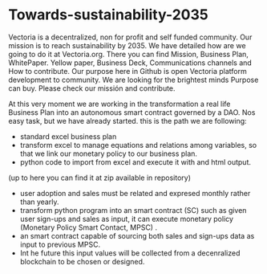 # Towards-sustainability-2035
Vectoria is a decentralized, non for profit and self funded community.
Our mission is to reach sustainability by 2035. We have detailed how are we going to do it at Vectoria.org. There you can find Mission, Business Plan, WhitePaper. Yellow paper, Business Deck, Communications channels and How to contribute.
Our purpose here in Github is open Vectoria platform development to community. We are looking for the brightest minds Purpose can buy.
Please check our missión and contribute.

At this very moment we are working in the transformation a real life Business Plan into an autonomous smart contract governed by a DAO. Nos easy task, but we have already started. this is the path we are following:
- standard excel business plan
- transform excel to manage equations and relations among variables, so that we link our monetary policy to our business plan.
- python code to import from excel and execute it with and html output.

(up to here you can find it at zip available in repository)

- user adoption and sales must be related and expresed monthly rather than yearly.
- transform python program into an smart contract (SC) such as given user sign-ups and sales as input, it can execute monetary policy (Monetary Policy Smart Contact, MPSC) .
- an smart contract capable of sourcing both sales and sign-ups data as input to previous MPSC.
- Int he future this input values will be collected from a decenralized blockchain to be chosen or designed.

